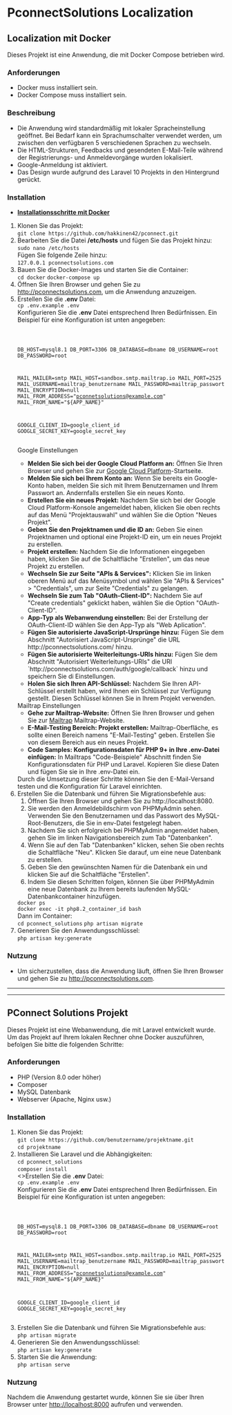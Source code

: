 # PconnectSolutions Localization

## Localization mit Docker

Dieses Projekt ist eine Anwendung, die mit Docker Compose betrieben wird.

### Anforderungen

- Docker muss installiert sein.
- Docker Compose muss installiert sein.

### Beschreibung

- Die Anwendung wird standardmäßig mit lokaler Spracheinstellung geöffnet. Bei Bedarf kann ein Sprachumschalter verwendet werden, um zwischen den verfügbaren 5 verschiedenen Sprachen zu wechseln.
- Die HTML-Strukturen, Feedbacks und gesendeten E-Mail-Teile während der Registrierungs- und Anmeldevorgänge wurden lokalisiert.
- Google-Anmeldung ist aktiviert.
- Das Design wurde aufgrund des Laravel 10 Projekts in den Hintergrund gerückt.

### Installation

- <u><b>Installationsschritte mit Docker</b></u>
<ol start="1">
<li>Klonen Sie das Projekt: <br>
<code>git clone https://github.com/hakkinen42/pconnect.git</code><br>
</li>

<li>Bearbeiten Sie die Datei <b>/etc/hosts</b> und fügen Sie das Projekt hinzu: <br>
<code>sudo nano /etc/hosts</code><br>
Fügen Sie folgende Zeile hinzu:<br>
<code>127.0.0.1 pconnectsolutions.com</code>
</li>

<li>Bauen Sie die Docker-Images und starten Sie die Container: <br>
<code>cd docker</code>
<code>docker-compose up</code>
</li>

<li>Öffnen Sie Ihren Browser und gehen Sie zu <a href="http://pconnectsolutions.com">http://pconnectsolutions.com</a>, um die Anwendung anzuzeigen.</li>
<li>Erstellen Sie die <b>.env</b> Datei: <br>
<code>cp .env.example .env</code><br>
Konfigurieren Sie die <b>.env</b> Datei entsprechend Ihren Bedürfnissen. Ein Beispiel für eine Konfiguration ist unten angegeben:
<pre><code>

DB_HOST=mysql8.1
DB_PORT=3306
DB_DATABASE=dbname
DB_USERNAME=root
DB_PASSWORD=root

MAIL_MAILER=smtp
MAIL_HOST=sandbox.smtp.mailtrap.io
MAIL_PORT=2525
MAIL_USERNAME=mailtrap_benutzername
MAIL_PASSWORD=mailtrap_passwort
MAIL_ENCRYPTION=null
MAIL_FROM_ADDRESS="pconnetsolutions@example.com"
MAIL_FROM_NAME="${APP_NAME}"

GOOGLE_CLIENT_ID=google_client_id
GOOGLE_SECRET_KEY=google_secret_key
</code></pre>

Google Einstellungen
<ul>
<li>
<strong>Melden Sie sich bei der Google Cloud Platform an:</strong> Öffnen Sie Ihren Browser und gehen Sie zur <a href="https://console.cloud.google.com/">Google Cloud Platform</a>-Startseite.
</li>
<li>
<strong>Melden Sie sich bei Ihrem Konto an:</strong> Wenn Sie bereits ein Google-Konto haben, melden Sie sich mit Ihrem Benutzernamen und Ihrem Passwort an. Andernfalls erstellen Sie ein neues Konto.
</li>
<li>
<strong>Erstellen Sie ein neues Projekt:</strong> Nachdem Sie sich bei der Google Cloud Platform-Konsole angemeldet haben, klicken Sie oben rechts auf das Menü "Projektauswahl" und wählen Sie die Option "Neues Projekt".
</li>
<li>
<strong>Geben Sie den Projektnamen und die ID an:</strong> Geben Sie einen Projektnamen und optional eine Projekt-ID ein, um ein neues Projekt zu erstellen.
</li>
<li>
<strong>Projekt erstellen:</strong> Nachdem Sie die Informationen eingegeben haben, klicken Sie auf die Schaltfläche "Erstellen", um das neue Projekt zu erstellen.
</li>
<li>
<strong>Wechseln Sie zur Seite "APIs & Services":</strong> Klicken Sie im linken oberen Menü auf das Menüsymbol und wählen Sie "APIs & Services" > "Credentials", um zur Seite "Credentials" zu gelangen.
</li>
<li>
<strong>Wechseln Sie zum Tab "OAuth-Client-ID":</strong> Nachdem Sie auf "Create credentials" geklickt haben, wählen Sie die Option "OAuth-Client-ID".
</li>
<li>
<strong>App-Typ als Webanwendung einstellen:</strong> Bei der Erstellung der OAuth-Client-ID wählen Sie den App-Typ als "Web Aplication".
</li>
<li>
<strong>Fügen Sie autorisierte JavaScript-Ursprünge hinzu:</strong> Fügen Sie dem Abschnitt "Autorisiert
JavaScript-Ursprünge" die URL http://pconnectsolutions.com/ hinzu.
</li>
<li>
<strong>Fügen Sie autorisierte Weiterleitungs-URIs hinzu:</strong> Fügen Sie dem Abschnitt "Autorisiert
Weiterleitungs-URIs" die URI `http://pconnectsolutions.com/auth/google/callback` hinzu und speichern Sie di
Einstellungen.
</li>
<li>
<strong>Holen Sie sich Ihren API-Schlüssel:</strong> Nachdem Sie Ihren API-Schlüssel erstellt haben, wird Ihnen ein Schlüssel zur Verfügung gestellt. Diesen Schlüssel können Sie in Ihrem Projekt verwenden.
</li>
</ul>
Mailtrap Einstellungen
<ul>
<li>
<strong>Gehe zur Mailtrap-Website:</strong> Öffnen Sie Ihren Browser und gehen Sie zur <a href="https://mailtrap.io/">Mailtrap</a> Mailtrap-Website.
</li>
<li>
<strong>E-Mail-Testing Bereich: Projekt erstellen:</strong> Mailtrap-Oberfläche, es sollte einen Bereich namens "E-Mail-Testing" geben. Erstellen Sie von diesem Bereich aus ein neues Projekt.
</li>
<li>
<strong>Code Samples: Konfigurationsdaten für PHP 9+ in Ihre .env-Datei einfügen:</strong> In Mailtraps "Code-Beispiele" Abschnitt finden Sie Konfigurationsdaten für PHP und Laravel. Kopieren Sie diese Daten und fügen Sie sie in Ihre .env-Datei ein. 
</li>
</ul>
Durch die Umsetzung dieser Schritte können Sie den E-Mail-Versand testen und die Konfiguration für Laravel einrichten.
</li>
<li>Erstellen Sie die Datenbank und führen Sie Migrationsbefehle aus: <br>
<ol>
<li>Öffnen Sie Ihren Browser und gehen Sie zu http://localhost:8080.</li>
<li>Sie werden den Anmeldebildschirm von PHPMyAdmin sehen. Verwenden Sie den Benutzernamen und das Passwort des MySQL-Root-Benutzers, die Sie in env-Datei festgelegt haben.</li>

<li>Nachdem Sie sich erfolgreich bei PHPMyAdmin angemeldet haben, gehen Sie im linken Navigationsbereich zum Tab "Datenbanken".</li>
<li>Wenn Sie auf den Tab "Datenbanken" klicken, sehen Sie oben rechts die Schaltfläche "Neu". Klicken Sie darauf, um eine neue Datenbank zu erstellen.</li>
<li>Geben Sie den gewünschten Namen für die Datenbank ein und klicken Sie auf die Schaltfläche "Erstellen".</li>
<li>
Indem Sie diesen Schritten folgen, können Sie über PHPMyAdmin eine neue Datenbank zu Ihrem bereits laufenden MySQL-Datenbankcontainer hinzufügen.
</li>
</ol>
<code>docker ps</code><br>
<code>docker exec -it php8.2_container_id bash</code><br>
Dann im Container:<br>
<code>cd pconnect_solutions</code>
<code>php artisan migrate</code>
</li>
<li>Generieren Sie den Anwendungsschlüssel: <br>
<code>php artisan key:generate</code>
</li>
</ol>

### Nutzung

<ul>
<li>Um sicherzustellen, dass die Anwendung läuft, öffnen Sie Ihren Browser und gehen Sie zu <a href="http://pconnectsolutions.com">http://pconnectsolutions.com</a>.</li>
</ul>

<hr>
<hr>

## PConnect Solutions Projekt

Dieses Projekt ist eine Webanwendung, die mit Laravel entwickelt wurde. Um das Projekt auf Ihrem lokalen Rechner ohne Docker auszuführen, befolgen Sie bitte die folgenden Schritte:

### Anforderungen

- PHP (Version 8.0 oder höher)
- Composer
- MySQL Datenbank
- Webserver (Apache, Nginx usw.)

### Installation

<ol start="1">
<li>Klonen Sie das Projekt: <br>
<code>git clone https://github.com/benutzername/projektname.git</code><br>
<code>cd projektname</code>
</li>
<li>Installieren Sie Laravel und die Abhängigkeiten: <br>
<code>cd pconnect_solutions</code><br>
<code>composer install</code>
</li>
<>Erstellen Sie die <b>.env</b> Datei: <br>
<code>cp .env.example .env</code><br>
Konfigurieren Sie die <b>.env</b> Datei entsprechend Ihren Bedürfnissen. Ein Beispiel für eine Konfiguration ist unten angegeben:
<pre><code>

DB_HOST=mysql8.1
DB_PORT=3306
DB_DATABASE=dbname
DB_USERNAME=root
DB_PASSWORD=root

MAIL_MAILER=smtp
MAIL_HOST=sandbox.smtp.mailtrap.io
MAIL_PORT=2525
MAIL_USERNAME=mailtrap_benutzername
MAIL_PASSWORD=mailtrap_passwort
MAIL_ENCRYPTION=null
MAIL_FROM_ADDRESS="pconnetsolutions@example.com"
MAIL_FROM_NAME="${APP_NAME}"

GOOGLE_CLIENT_ID=google_client_id
GOOGLE_SECRET_KEY=google_secret_key
</code></pre>
</li>
<li>Erstellen Sie die Datenbank und führen Sie Migrationsbefehle aus: <br>
<code>php artisan migrate</code>
<li>Generieren Sie den Anwendungsschlüssel: <br>
<code>php artisan key:generate</code>
</li>
<li>Starten Sie die Anwendung: <br>
<code>php artisan serve</code>
</ol>

### Nutzung

Nachdem die Anwendung gestartet wurde, können Sie sie über Ihren Browser unter [http://localhost:8000](http://localhost:8000) aufrufen und verwenden.

